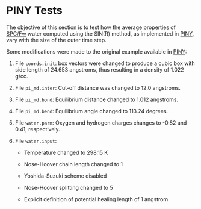 PINY Tests
==========

The objective of this section is to test how the average properties of [SPC/Fw] water computed using
the SIN(R) method, as implemented in [PINY], vary with the size of the outer time step.

Some modifications were made to the original example available in [PINY]:

1. File `coords.init`: box vectors were changed to produce a cubic box with side length of 24.653
angstroms, thus resulting in a density of 1.022 g/cc.

2. File `pi_md.inter`: Cut-off distance was changed to 12.0 angstroms.

3. File `pi_md.bond`: Equilibrium distance changed to 1.012 angstroms.

4. File `pi_md.bend`: Equilibrium angle changed to 113.24 degrees.

5. File `water.parm`: Oxygen and hydrogen charges changes to -0.82 and 0.41, respectively.

6. File `water.input`:

    - Temperature changed to 298.15 K

    - Nose-Hoover chain length changed to 1

    - Yoshida-Suzuki scheme disabled

    - Nose-Hoover splitting changed to 5

    - Explicit definition of potential healing length of 1 angstrom

[SPC/Fw]: https://doi.org/10.1063/1.2136877
[PINY]: https://github.com/craabreu/PINY
